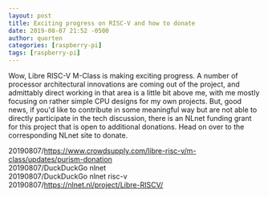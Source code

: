 ```yaml
---
layout: post
title: Exciting progress on RISC-V and how to donate
date: 2019-08-07 21:52 -0500
author: quorten
categories: [raspberry-pi]
tags: [raspberry-pi]
---
```


Wow, Libre RISC-V M-Class is making exciting progress.  A number of
processor architectural innovations are coming out of the project, and
admittably direct working in that area is a little bit above me, with
me mostly focusing on rather simple CPU designs for my own projects.
But, good news, if you'd like to contribute in some meaningful way but
are not able to directly participate in the tech discussion, there is
an NLnet funding grant for this project that is open to additional
donations.  Head on over to the corresponding NLnet site to donate.

20190807/https://www.crowdsupply.com/libre-risc-v/m-class/updates/purism-donation  
20190807/DuckDuckGo nlnet  
20190807/DuckDuckGo nlnet risc-v  
20190807/https://nlnet.nl/project/Libre-RISCV/
